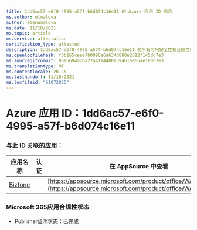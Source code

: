 ```yaml
---
title: 1dd6ac57-e6f0-4995-a57f-b6d074c16e11 的 Azure 应用 ID 信息
ms.author: elmalova
author: elenamalova
ms.date: 11/18/2021
ms.topic: article
ms.service: attestation
certification_type: attested
description: 1dd6ac57-e6f0-4995-a57f-b6d074c16e11 的所有可用安全性和合规性信息。
ms.openlocfilehash: f3b165ceae7b0990a6a634d888e2612f145dd7e3
ms.sourcegitcommit: 8695694a7da27a4114480a394616e66ae180b7e3
ms.translationtype: MT
ms.contentlocale: zh-CN
ms.lasthandoff: 11/18/2021
ms.locfileid: "61072825"
---
```

# <a name="azure-app-id-1dd6ac57-e6f0-4995-a57f-b6d074c16e11"></a>Azure 应用 ID：1dd6ac57-e6f0-4995-a57f-b6d074c16e11


### <a name="apps-associated-with-this-id"></a>与此 ID 关联的应用：
| **应用名称** | **认证** | **在 AppSource 中查看** |
|--------------|---------------|-----------------------|
| [Bizfone](https://docs.microsoft.com/microsoft-365-app-certification/forward/WA200000874) |  | [https://appsource.microsoft.com/product/office/WA200000874](https://appsource.microsoft.com/product/office/WA200000874) |

### <a name="microsoft-365-app-compliance-status"></a>Microsoft 365应用合规性状态
- Publisher证明状态：已完成
